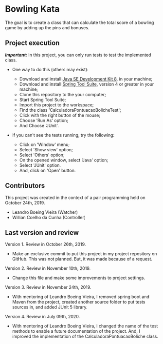 # Bowling Kata

The goal is to create a class that can calculate the total score of a bowling game by adding up the pins and bonuses.

## Project execution

***Important:*** In this project, you can only run tests to test the implemented class.

- One way to do this (others may exist):

  - Download and install [Java SE Development Kit 8](https://www.oracle.com/technetwork/pt/java/javase/downloads/jdk8-downloads-2133151.html), in your machine;
  - Download and install [Spring Tool Suite](https://spring.io/tools), version 4 or greater in your machine;
  - Clone this repository to the your computer;
  - Start Spring Tool Suite;
  - Import this project to the workspace;
  - Find the class 'CalculadoraPontuacaoBolicheTest';
  - Click with the right button of the mouse;
  - Choose 'Run As' option;
  - And Choose 'JUnit'.

- If you can't see the tests running, try the following:

  - Click on 'Window' menu;
  - Select 'Show view' option;
  - Select 'Others' option;
  - On the opened window, select 'Java' option;
  - Select 'JUnit' option.
  - And, click on 'Open' button.

## Contributors

This project was created in the context of a pair programming held on October 24th, 2019.

- Leandro Boeing Vieira (Watcher)
- Willian Coelho da Cunha (Controller)

## Last version and review

Version 1. Review in October 26th, 2019.

- Make an exclusive commit to put this project in my project repository on GitHub. This was not planned. But, it was made because of a request.

Version 2. Review in November 10th, 2019.

- Change this file and make some improvements to project settings.

Version 3. Review in November 24th, 2019.

- With mentoring of Leandro Boeing Vieira, I removed spring boot and Maven from the project, created another source folder to put tests sources in, and added JUnit 5 library.

Version 4. Review in July 09th, 2020.

- With mentoring of Leandro Boeing Vieira, I changed the name of the test methods to enable a future documentation of the project. And, I improved the implementation of the CalculadoraPontuacaoBoliche class.
